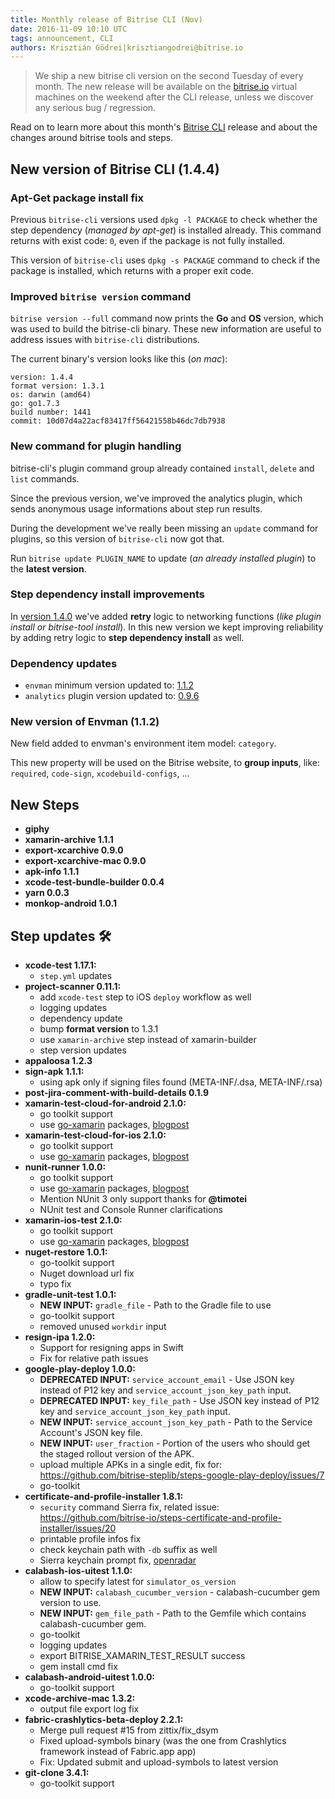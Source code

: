 ```yaml
---
title: Monthly release of Bitrise CLI (Nov)
date: 2016-11-09 10:10 UTC
tags: announcement, CLI
authors: Krisztián Gödrei|krisztiangodrei@bitrise.io
---
```


> We ship a new bitrise cli version on the second Tuesday of every month.
> The new release will be available on the [bitrise.io](https://www.bitrise.io)
> virtual machines on the weekend after the CLI release,
> unless we discover any serious bug / regression.

Read on to learn more about this month's [Bitrise CLI](https://github.com/bitrise-io/bitrise) release and about the changes around bitrise tools and steps.

## New version of Bitrise CLI (1.4.4)

### Apt-Get package install fix

Previous `bitrise-cli` versions used `dpkg -l PACKAGE` to check whether the step dependency (_managed by apt-get_) is installed already. This command returns with exist code: `0`, even if the package is not fully installed.

This version of `bitrise-cli` uses `dpkg -s PACKAGE` command to check if the package is installed, which returns with a proper exit code.

### Improved `bitrise version` command

`bitrise version --full` command now prints the __Go__ and __OS__ version, which was used to build the bitrise-cli binary. These new information are useful to address issues with `bitrise-cli` distributions.

The current binary's version looks like this (_on mac_):

```
version: 1.4.4
format version: 1.3.1
os: darwin (amd64)
go: go1.7.3
build number: 1441
commit: 10d07d4a22acf83417ff56421558b46dc7db7938
```

### New command for plugin handling

bitrise-cli's plugin command group already contained `install`, `delete` and `list` commands.

Since the previous version, we've improved the analytics plugin, which sends anonymous usage informations about step run results.

During the development we've really been missing an `update` command for plugins, so this version of `bitrise-cli` now got that.

Run `bitrise update PLUGIN_NAME` to update (_an already installed plugin_) to the __latest version__.

### Step dependency install improvements

In [version 1.4.0](https://github.com/bitrise-io/bitrise/releases/tag/1.4.0) we've added __retry__ logic to networking functions (_like plugin install or bitrise-tool install_). In this new version we kept improving reliability by adding retry logic to __step dependency install__ as well.

### Dependency updates

* `envman` minimum version updated to: [1.1.2](https://github.com/bitrise-io/envman/releases/tag/1.1.2)
* `analytics` plugin version updated to: [0.9.6](https://github.com/bitrise-core/bitrise-plugins-analytics/releases/tag/0.9.6)

### New version of Envman (1.1.2)

New field added to envman's environment item model: `category`.

This new property will be used on the Bitrise website, to __group inputs__, like: `required`, `code-sign`, `xcodebuild-configs`, ...

## New Steps

* __giphy__
* __xamarin-archive 1.1.1__
* __export-xcarchive 0.9.0__
* __export-xcarchive-mac 0.9.0__
* __apk-info 1.1.1__
* __xcode-test-bundle-builder 0.0.4__
* __yarn 0.0.3__
* __monkop-android 1.0.1__

## Step updates 🛠

* __xcode-test 1.17.1:__
  * `step.yml` updates
* __project-scanner 0.11.1:__
  * add `xcode-test` step to iOS `deploy` workflow as well
  * logging updates
  * dependency update
  * bump __format version__ to 1.3.1
  * use `xamarin-archive` step instead of xamarin-builder
  * step version updates
* __appaloosa 1.2.3__
* __sign-apk 1.1.1:__
  * using apk only if signing files found (META-INF/.dsa, META-INF/.rsa)
* __post-jira-comment-with-build-details 0.1.9__
* __xamarin-test-cloud-for-android 2.1.0:__
  * go toolkit support
  * use [go-xamarin]() packages, [blogpost](http://blog.bitrise.io/2016/10/18/the-new-xamarin-archive-step.html)
* __xamarin-test-cloud-for-ios 2.1.0:__
  * go toolkit support
  * use [go-xamarin]() packages, [blogpost](http://blog.bitrise.io/2016/10/18/the-new-xamarin-archive-step.html)
* __nunit-runner 1.0.0:__
  * go toolkit support
  * use [go-xamarin]() packages, [blogpost](http://blog.bitrise.io/2016/10/18/the-new-xamarin-archive-step.html)
  * Mention NUnit 3 only support thanks for **@timotei**
  * NUnit test and Console Runner clarifications
* __xamarin-ios-test 2.1.0:__
  * go toolkit support
  * use [go-xamarin]() packages, [blogpost](http://blog.bitrise.io/2016/10/18/the-new-xamarin-archive-step.html)
* __nuget-restore 1.0.1:__
  * go-toolkit support
  * Nuget download url fix
  * typo fix
* __gradle-unit-test 1.0.1:__
  * __NEW INPUT:__ `gradle_file` - Path to the Gradle file to use
  * go-toolkit support
  * removed unused `workdir` input
* __resign-ipa 1.2.0:__
  * Support for resigning apps in Swift
  * Fix for relative path issues
* __google-play-deploy 1.0.0:__
  * __DEPRECATED INPUT:__ `service_account_email` - Use JSON key instead of P12 key and `service_account_json_key_path` input.
  * __DEPRECATED INPUT:__ `key_file_path` - Use JSON key instead of P12 key and `service_account_json_key_path` input.
  * __NEW INPUT:__ `service_account_json_key_path` - Path to the Service Account's JSON key file.
  * __NEW INPUT:__ `user_fraction` - Portion of the users who should get the staged rollout version of the APK.
  * upload multiple APKs in a single edit, fix for: https://github.com/bitrise-steplib/steps-google-play-deploy/issues/7
  * go-toolkit
* __certificate-and-profile-installer 1.8.1:__
  * `security` command Sierra fix, related issue: https://github.com/bitrise-io/steps-certificate-and-profile-installer/issues/20
  * printable profile infos fix
  * check keychain path with `-db` suffix as well
  * Sierra keychain prompt fix, [openradar](https://openradar.appspot.com/28524119)
* __calabash-ios-uitest 1.1.0:__
  * allow to specify latest for `simulator_os_version`
  * __NEW INPUT:__ `calabash_cucumber_version` - calabash-cucumber gem version to use.
  * __NEW INPUT:__ `gem_file_path` - Path to the Gemfile which contains calabash-cucumber gem.
  * go-toolkit
  * logging updates
  * export BITRISE_XAMARIN_TEST_RESULT success
  * gem install cmd fix
* __calabash-android-uitest 1.0.0:__
  * go-toolkit support
* __xcode-archive-mac 1.3.2:__
  * output file export log fix
* __fabric-crashlytics-beta-deploy 2.2.1:__
  * Merge pull request #15 from zittix/fix_dsym
  * Fixed upload-symbols binary (was the one from Crashlytics framework instead of Fabric.app app)
  * Fix: Updated submit and upload-symbols to latest version
* __git-clone 3.4.1:__
  * go-toolkit support
